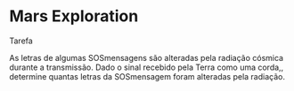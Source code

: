# Mars Exploration

Tarefa

As letras de algumas SOSmensagens são alteradas pela radiação cósmica durante a transmissão. Dado o sinal recebido pela Terra como uma corda,, determine quantas letras da SOSmensagem foram alteradas pela radiação.
